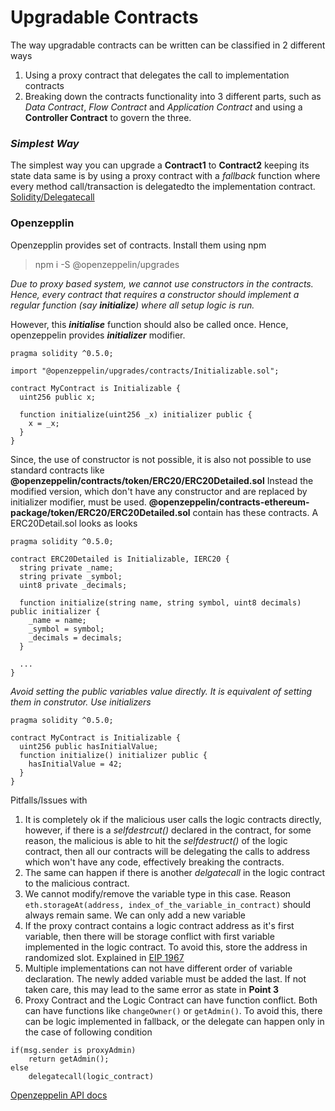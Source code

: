 # Upgradable Contracts

The way upgradable contracts can be written can be classified in 2 different ways

1. Using a proxy contract that delegates the call to implementation contracts
2. Breaking down the contracts functionality into 3 different parts, such as *Data Contract*, *Flow Contract* and *Application Contract* and using a **Controller Contract** to govern the three. 


### *Simplest Way*

The simplest way you can upgrade a **Contract1** to **Contract2** keeping its state data same is by using a proxy contract with a *fallback* function where every method call/transaction is delegatedto the implementation contract. [Solidity/Delegatecall](https://solidity.readthedocs.io/en/v0.6.1/introduction-to-smart-contracts.html#delegatecall-callcode-and-libraries)

### Openzepplin

Openzepplin provides set of contracts. Install them using npm

> npm i -S @openzeppelin/upgrades

*Due to proxy based system, we cannot use constructors in the contracts. Hence, every contract that requires a constructor should implement a regular function (say **initialize**) where all setup logic is run.*

However, this ***initialise*** function should also be called once. Hence, openzeppelin provides ***initializer*** modifier.

``` 
pragma solidity ^0.5.0;

import "@openzeppelin/upgrades/contracts/Initializable.sol";

contract MyContract is Initializable {
  uint256 public x;

  function initialize(uint256 _x) initializer public {
    x = _x;
  }
}
```

Since, the use of constructor is not possible, it is also not possible to use standard contracts like **@openzeppelin/contracts/token/ERC20/ERC20Detailed.sol** Instead the modified version, which don't have any constructor and are replaced by initializer modifier, must be used. **@openzeppelin/contracts-ethereum-package/token/ERC20/ERC20Detailed.sol** contain has these contracts. A ERC20Detail.sol looks as looks
```
pragma solidity ^0.5.0;

contract ERC20Detailed is Initializable, IERC20 {
  string private _name;
  string private _symbol;
  uint8 private _decimals;

  function initialize(string name, string symbol, uint8 decimals) public initializer {
    _name = name;
    _symbol = symbol;
    _decimals = decimals;
  }

  ...
}
```

*Avoid setting the public variables value directly. It is equivalent of setting them in construtor. Use initializers*

```
pragma solidity ^0.5.0;

contract MyContract is Initializable {
  uint256 public hasInitialValue;
  function initialize() initializer public {
    hasInitialValue = 42;
  }
}
```

Pitfalls/Issues with

1.  It is completely ok if the malicious user calls the logic contracts directly, however, if there is a *selfdestrcut()* declared in the contract, for some reason, the malicious is able to hit the *selfdestruct()* of the logic contract, then all our contracts will be delegating the calls to address which won't have any code, effectively breaking the contracts.
2. The same can happen if there is another *delgatecall* in the logic contract to the malicious contract.
3. We cannot modify/remove the variable type in this case. Reason `eth.storageAt(address, index_of_the_variable_in_contract)` should always remain same. We can only add a new variable
4. If the proxy contract contains a logic contract address as it's first variable, then there will be storage conflict with first variable implemented in the logic contract. To avoid this, store the address in randomized slot. Explained in [EIP 1967](https://eips.ethereum.org/EIPS/eip-1967)
5. Multiple implementations can not have different order of variable declaration. The newly added variable must be added the last. If not taken care, this may lead to the same error as state in **Point 3**
6. Proxy Contract and the Logic Contract can have function conflict. Both can have functions like `changeOwner()` or `getAdmin()`. To avoid this, there can be logic implemented in fallback, or the delegate can happen only in the case of following condition

```
if(msg.sender is proxyAdmin)
    return getAdmin();
else
    delegatecall(logic_contract)
```

[Openzeppelin API docs](https://docs.openzeppelin.com/upgrades/2.8/api)